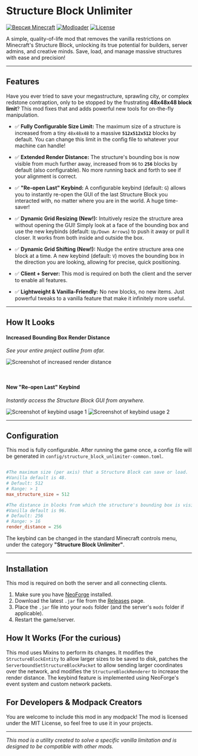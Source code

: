 # Structure Block Unlimiter

[![Версия Minecraft](https://img.shields.io/badge/Minecraft-1.21.1-green.svg?style=for-the-badge)](https://www.minecraft.net)
[![Modloader](https://img.shields.io/badge/Modloader-NeoForge-blue.svg?style=for-the-badge)](https://neoforged.net/)
[![License](https://img.shields.io/badge/License-MIT-lightgrey.svg?style=for-the-badge)](https://opensource.org/licenses/MIT)

A simple, quality-of-life mod that removes the vanilla restrictions on Minecraft's Structure Block, unlocking its true potential for builders, server admins, and creative minds. Save, load, and manage massive structures with ease and precision!

---

## Features

Have you ever tried to save your megastructure, sprawling city, or complex redstone contraption, only to be stopped by the frustrating **48x48x48 block limit**? This mod fixes that and adds powerful new tools for on-the-fly manipulation.

-   ✅ **Fully Configurable Size Limit:** The maximum size of a structure is increased from a tiny `48x48x48` to a massive **`512x512x512`** blocks by default. You can change this limit in the config file to whatever your machine can handle!

-   ✅ **Extended Render Distance:** The structure's bounding box is now visible from much further away, increased from `96` to **`256`** blocks by default (also configurable). No more running back and forth to see if your alignment is correct.

-   ✅ **"Re-open Last" Keybind:** A configurable keybind (default: `G`) allows you to instantly re-open the GUI of the last Structure Block you interacted with, no matter where you are in the world. A huge time-saver!

-   ✅ **Dynamic Grid Resizing (New!):** Intuitively resize the structure area without opening the GUI! Simply look at a face of the bounding box and use the new keybinds (default: `Up/Down Arrows`) to push it away or pull it closer. It works from both inside and outside the box.

-   ✅ **Dynamic Grid Shifting (New!):** Nudge the entire structure area one block at a time. A new keybind (default: `V`) moves the bounding box in the direction you are looking, allowing for precise, quick positioning.

-   ✅ **Client + Server:** This mod is required on both the client and the server to enable all features.

-   ✅ **Lightweight & Vanilla-Friendly:** No new blocks, no new items. Just powerful tweaks to a vanilla feature that make it infinitely more useful.

---
## How It Looks

#### Increased Bounding Box Render Distance
*See your entire project outline from afar.*

![Screenshot of increased render distance](https://imgur.com/1opRaX6.png)

<br>

#### New "Re-open Last" Keybind
*Instantly access the Structure Block GUI from anywhere.*

![Screenshot of keybind usage 1](https://imgur.com/IOSaLsY.png)
![Screenshot of keybind usage 2](https://imgur.com/W2O0ATj.png)

---

## Configuration

This mod is fully configurable. After running the game once, a config file will be generated in `config/structure_block_unlimiter-common.toml`.

```toml

#The maximum size (per axis) that a Structure Block can save or load.
#Vanilla default is 48.
# Default: 512
# Range: > 1
max_structure_size = 512

#The distance in blocks from which the structure's bounding box is visible.
#Vanilla default is 96.
# Default: 256
# Range: > 16
render_distance = 256
```

The keybind can be changed in the standard Minecraft controls menu, under the category **"Structure Block Unlimiter"**.

---

## Installation

This mod is required on both the server and all connecting clients.

1.  Make sure you have [NeoForge](https://neoforged.net/) installed.
2.  Download the latest `.jar` file from the [Releases](https://github.com/KantraCity/Structure-Block-Unlimiter/releases) page.
3.  Place the `.jar` file into your `mods` folder (and the server's `mods` folder if applicable).
4.  Restart the game/server.

## How It Works (For the curious)

This mod uses Mixins to perform its changes. It modifies the `StructureBlockEntity` to allow larger sizes to be saved to disk, patches the `ServerboundSetStructureBlockPacket` to allow sending larger coordinates over the network, and modifies the `StructureBlockRenderer` to increase the render distance. The keybind feature is implemented using NeoForge's event system and custom network packets.

## For Developers & Modpack Creators

You are welcome to include this mod in any modpack! The mod is licensed under the MIT License, so feel free to use it in your projects.

---

*This mod is a utility created to solve a specific vanilla limitation and is designed to be compatible with other mods.*
